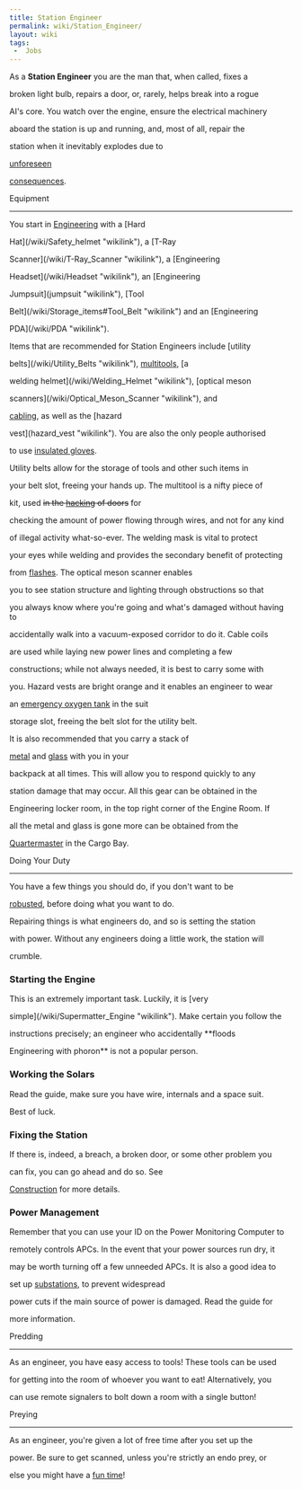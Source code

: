```yaml
---
title: Station Engineer
permalink: wiki/Station_Engineer/
layout: wiki
tags:
 -  Jobs
---
```


As a **Station Engineer** you are the man that, when called, fixes a
broken light bulb, repairs a door, or, rarely, helps break into a rogue
AI's core. You watch over the engine, ensure the electrical machinery
aboard the station is up and running, and, most of all, repair the
station when it inevitably explodes due to
[unforeseen](/wiki/Griefer "wikilink")
[consequences](/wiki/Guide_to_Toxins "wikilink").

Equipment
---------

You start in [Engineering](/wiki/Engineering "wikilink") with a [Hard
Hat](/wiki/Safety_helmet "wikilink"), a [T-Ray
Scanner](/wiki/T-Ray_Scanner "wikilink"), a [Engineering
Headset](/wiki/Headset "wikilink"), an [Engineering
Jumpsuit](jumpsuit "wikilink"), [Tool
Belt](/wiki/Storage_items#Tool_Belt "wikilink") and an [Engineering
PDA](/wiki/PDA "wikilink").

Items that are recommended for Station Engineers include [utility
belts](/wiki/Utility_Belts "wikilink"), [multitools](Multitool "wikilink"), [a
welding helmet](/wiki/Welding_Helmet "wikilink"), [optical meson
scanners](/wiki/Optical_Meson_Scanner "wikilink"), and
[cabling](/wiki/Cable_Coils "wikilink"), as well as the [hazard
vest](hazard_vest "wikilink"). You are also the only people authorised
to use [insulated gloves](insulated_gloves "wikilink").

Utility belts allow for the storage of tools and other such items in
your belt slot, freeing your hands up. The multitool is a nifty piece of
kit, used <s>in the [hacking](hacking "wikilink") of doors</s> for
checking the amount of power flowing through wires, and not for any kind
of illegal activity what-so-ever. The welding mask is vital to protect
your eyes while welding and provides the secondary benefit of protecting
from [flashes](flashes "wikilink"). The optical meson scanner enables
you to see station structure and lighting through obstructions so that
you always know where you're going and what's damaged without having to
accidentally walk into a vacuum-exposed corridor to do it. Cable coils
are used while laying new power lines and completing a few
constructions; while not always needed, it is best to carry some with
you. Hazard vests are bright orange and it enables an engineer to wear
an [emergency oxygen tank](emergency_oxygen_tank "wikilink") in the suit
storage slot, freeing the belt slot for the utility belt.

It is also recommended that you carry a stack of
[metal](metal "wikilink") and [glass](glass "wikilink") with you in your
backpack at all times. This will allow you to respond quickly to any
station damage that may occur. All this gear can be obtained in the
Engineering locker room, in the top right corner of the Engine Room. If
all the metal and glass is gone more can be obtained from the
[Quartermaster](/wiki/Quartermaster "wikilink") in the Cargo Bay.

Doing Your Duty
---------------

You have a few things you should do, if you don't want to be
[robusted](robust "wikilink"), before doing what you want to do.
Repairing things is what engineers do, and so is setting the station
with power. Without any engineers doing a little work, the station will
crumble.

### Starting the Engine

This is an extremely important task. Luckily, it is [very
simple](/wiki/Supermatter_Engine "wikilink"). Make certain you follow the
instructions precisely; an engineer who accidentally **floods
Engineering with phoron** is not a popular person.

### Working the Solars

Read the guide, make sure you have wire, internals and a space suit.
Best of luck.

### Fixing the Station

If there is, indeed, a breach, a broken door, or some other problem you
can fix, you can go ahead and do so. See
[Construction](/wiki/Construction "wikilink") for more details.

### Power Management

Remember that you can use your ID on the Power Monitoring Computer to
remotely controls APCs. In the event that your power sources run dry, it
may be worth turning off a few unneeded APCs. It is also a good idea to
set up [substations](substations "wikilink"), to prevent widespread
power cuts if the main source of power is damaged. Read the guide for
more information.

Predding
--------

As an engineer, you have easy access to tools! These tools can be used
for getting into the room of whoever you want to eat! Alternatively, you
can use remote signalers to bolt down a room with a single button!

Preying
-------

As an engineer, you're given a lot of free time after you set up the
power. Be sure to get scanned, unless you're strictly an endo prey, or
else you might have a [fun time](vore "wikilink")!
